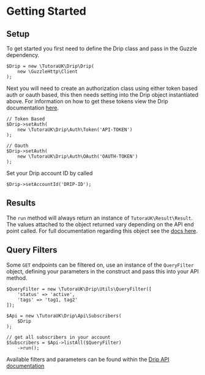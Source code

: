 # Getting Started

## Setup

To get started you first need to define the Drip class and pass in the Guzzle dependency.

    $Drip = new \TutoraUK\Drip\Drip(
        new \GuzzleHttp\Client
    );

Next you will need to create an authorization class using either token based auth or oauth based, this then needs setting into the Drip object instantiated above. For information on how to get these tokens view the Drip documentation [here](https://www.getdrip.com/docs/rest-api#authentication).

    // Token Based
    $Drip->setAuth(
        new \TutoraUK\Drip\Auth\Token('API-TOKEN')
    );

    // Oauth
    $Drip->setAuth(
        new \TutoraUK\Drip\Auth\OAuth('OAUTH-TOKEN')
    );

Set your Drip account ID by called

    $Drip->setAccountId('DRIP-ID');


## Results

The `run` method will always return an instance of `TutoraUK\Result\Result`. The values attached to the object returned vary depending on the API end point called. For full documentation regarding this object see the [docs here](https://github.com/mikebarlow/result/blob/master/README.md).

## Query Filters

Some `GET` endpoints can be filtered on, use an instance of the `QueryFilter` object, defining your parameters in the construct and pass this into your API method.

    $QueryFilter = new \TutoraUK\Drip\Utils\QueryFilter([
        'status' => 'active',
        'tags' => 'tag1, tag2'
    ]);

    $Api = new \TutoraUK\Drip\Api\Subscribers(
        $Drip
    );

    // get all subscribers in your account
    $Subscribers = $Api->listAll($QueryFilter)
        ->run();

Available filters and parameters can be found within the [Drip API documentation](https://www.getdrip.com/docs/rest-api)
